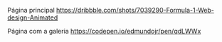 Página principal
https://dribbble.com/shots/7039290-Formula-1-Web-design-Animated

Página com a galeria 
https://codepen.io/edmundojr/pen/qdLWWx
